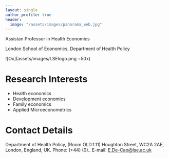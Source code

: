 ```yaml
---
layout: single
author_profile: true
header:
  image: "/assets/images/panorama_web.jpg"
---
```


Assistan Professor in Health Economics

London School of Economics, Department of Health Policy

![Ox](assets/images/LSElogo.png =50x)

# Research Interests
* Health economics 
* Development economics
* Family economics
* Applied Microeconometrics 


# Contact Details
Department of Health Policy, (Room OLD.1.11)
Houghton Street, WC2A 2AE, London, England, UK.
Phone: (+44) (0)..
E-mail: E.De-Cao@lse.ac.uk




